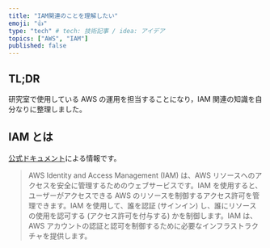 ```yaml
---
title: "IAM関連のことを理解したい"
emoji: "👍"
type: "tech" # tech: 技術記事 / idea: アイデア
topics: ["AWS", "IAM"]
published: false
---
```


## TL;DR

研究室で使用している AWS の運用を担当することになり，IAM 関連の知識を自分なりに整理しました。

## IAM とは

[公式ドキュメント](https://docs.aws.amazon.com/ja_jp/IAM/latest/UserGuide/introduction.html)による情報です。

> AWS Identity and Access Management (IAM) は、AWS リソースへのアクセスを安全に管理するためのウェブサービスです。IAM を使用すると、ユーザーがアクセスできる AWS のリソースを制御するアクセス許可を管理できます。IAM を使用して、誰を認証 (サインイン) し、誰にリソースの使用を認可する (アクセス許可を付与する) かを制御します。IAM は、AWS アカウントの認証と認可を制御するために必要なインフラストラクチャを提供します。
